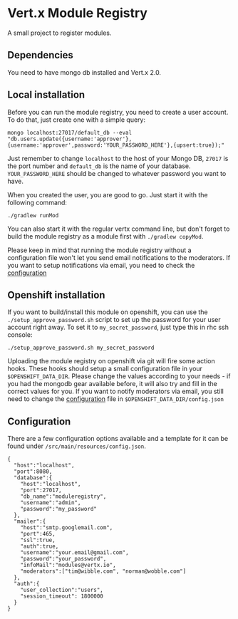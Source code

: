 # Vert.x Module Registry

A small project to register modules.

## Dependencies

You need to have mongo db installed and Vert.x 2.0.

## Local installation

Before you can run the module registry, you need to create a user account. To do that, just create one with a simple query:

    mongo localhost:27017/default_db --eval "db.users.update({username:'approver'},{username:'approver',password:'YOUR_PASSWORD_HERE'},{upsert:true});"

Just remember to change `localhost` to the host of your Mongo DB, `27017` is the port number and `default_db` is the name of your database. `YOUR_PASSWORD_HERE` should be changed to whatever password you want to have.

When you created the user, you are good to go. Just start it with the following command:

    ./gradlew runMod

You can also start it with the regular vertx command line, but don't forget to build the module registry as a module first with `./gradlew copyMod`.

Please keep in mind that running the module registry without a configuration file won't let you send email notifications to the moderators. If you want to setup notifications via email, you need to check the [configuration](#configuration)

## Openshift installation

If you want to build/install this module on openshift, you can use the `./setup_approve_password.sh` script to set up the password for your user account right away. To set it to `my_secret_password`, just type this in rhc ssh console:

    ./setup_approve_password.sh my_secret_password

Uploading the module registry on openshift via git will fire some action hooks. These hooks should setup a small configuration file in your `$OPENSHIFT_DATA_DIR`. Please change the values according to your needs - if you had the mongodb gear available before, it will also try and fill in the correct values for you. If you want to notify moderators via email, you still need to change the [configuration](#configuration) file in `$OPENSHIFT_DATA_DIR/config.json`

## Configuration

There are a few configuration options available and a template for it can be found under `/src/main/resources/config.json`.

    {
      "host":"localhost",
      "port":8080,
      "database":{
        "host":"localhost",
        "port":27017,
        "db_name":"moduleregistry",
        "username":"admin",
        "password":"my_password"
      },
      "mailer":{
        "host":"smtp.googlemail.com",
        "port":465,
        "ssl":true,
        "auth":true,
        "username":"your.email@gmail.com",
        "password":"your_password",
        "infoMail":"modules@vertx.io",
        "moderators":["tim@wibble.com", "norman@wobble.com"]
      },
      "auth":{
        "user_collection":"users",
        "session_timeout": 1800000
      }
    }